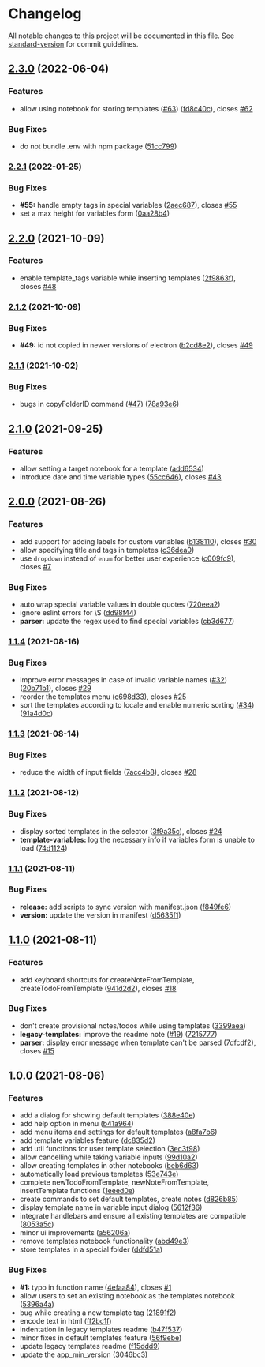 # Changelog

All notable changes to this project will be documented in this file. See [standard-version](https://github.com/conventional-changelog/standard-version) for commit guidelines.

## [2.3.0](https://github.com/joplin/plugin-templates/compare/v2.2.1...v2.3.0) (2022-06-04)


### Features

* allow using notebook for storing templates ([#63](https://github.com/joplin/plugin-templates/issues/63)) ([fd8c40c](https://github.com/joplin/plugin-templates/commit/fd8c40c2a8d8b479e3e238f2b443bc5bedd82abf)), closes [#62](https://github.com/joplin/plugin-templates/issues/62)


### Bug Fixes

* do not bundle .env with npm package ([51cc799](https://github.com/joplin/plugin-templates/commit/51cc799430c09e54fd33072d2bfa7bf71e01f16e))

### [2.2.1](https://github.com/joplin/plugin-templates/compare/v2.2.0...v2.2.1) (2022-01-25)


### Bug Fixes

* **#55:** handle empty tags in special variables ([2aec687](https://github.com/joplin/plugin-templates/commit/2aec687b6348a91f8a1e5f90305c8709fd428bf1)), closes [#55](https://github.com/joplin/plugin-templates/issues/55)
* set a max height for variables form ([0aa28b4](https://github.com/joplin/plugin-templates/commit/0aa28b4674d3907c2dc6c5078c67c87af4243f7b))

## [2.2.0](https://github.com/joplin/plugin-templates/compare/v2.1.2...v2.2.0) (2021-10-09)


### Features

* enable template_tags variable while inserting templates ([2f9863f](https://github.com/joplin/plugin-templates/commit/2f9863f72e540747372111da98f2cf5b828e167e)), closes [#48](https://github.com/joplin/plugin-templates/issues/48)

### [2.1.2](https://github.com/joplin/plugin-templates/compare/v2.1.1...v2.1.2) (2021-10-09)


### Bug Fixes

* **#49:** id not copied in newer versions of electron ([b2cd8e2](https://github.com/joplin/plugin-templates/commit/b2cd8e2ff23c7e5dd087a938efa4d13d160e7838)), closes [#49](https://github.com/joplin/plugin-templates/issues/49)

### [2.1.1](https://github.com/joplin/plugin-templates/compare/v2.1.0...v2.1.1) (2021-10-02)


### Bug Fixes

* bugs in copyFolderID command ([#47](https://github.com/joplin/plugin-templates/issues/47)) ([78a93e6](https://github.com/joplin/plugin-templates/commit/78a93e68c9398763ebbf61a903bd6bea40231669))

## [2.1.0](https://github.com/joplin/plugin-templates/compare/v2.0.0...v2.1.0) (2021-09-25)


### Features

* allow setting a target notebook for a template ([add6534](https://github.com/joplin/plugin-templates/commit/add65341a3fda5220a7fa0a4ce0c4359800dea48))
* introduce date and time variable types ([55cc646](https://github.com/joplin/plugin-templates/commit/55cc646ab0ec369ae029b8b77395d4c3da5483a2)), closes [#43](https://github.com/joplin/plugin-templates/issues/43)

## [2.0.0](https://github.com/joplin/plugin-templates/compare/v1.1.4...v2.0.0) (2021-08-26)


### Features

* add support for adding labels for custom variables ([b138110](https://github.com/joplin/plugin-templates/commit/b1381101c708b34756b0460bacee8e0bda7024ab)), closes [#30](https://github.com/joplin/plugin-templates/issues/30)
* allow specifying title and tags in templates ([c36dea0](https://github.com/joplin/plugin-templates/commit/c36dea071cb1a4b2e20b79f5114a8b9d10e4bbc1))
* use `dropdown` instead of `enum` for better user experience ([c009fc9](https://github.com/joplin/plugin-templates/commit/c009fc955703f757c4e9544eece61553af16a433)), closes [#7](https://github.com/joplin/plugin-templates/issues/7)


### Bug Fixes

* auto wrap special variable values in double quotes ([720eea2](https://github.com/joplin/plugin-templates/commit/720eea2fbcdb58921558e9f496e5c0304414ccf4))
* ignore eslint errors for \S ([dd98f44](https://github.com/joplin/plugin-templates/commit/dd98f44ded164f17d166d1442e7447c15e33b849))
* **parser:** update the regex used to find special variables ([cb3d677](https://github.com/joplin/plugin-templates/commit/cb3d67738fd5cf3a4bf58f1c3a8d75d5dfccb2d0))

### [1.1.4](https://github.com/joplin/plugin-templates/compare/v1.1.3...v1.1.4) (2021-08-16)


### Bug Fixes

* improve error messages in case of invalid variable names ([#32](https://github.com/joplin/plugin-templates/issues/32)) ([20b71b1](https://github.com/joplin/plugin-templates/commit/20b71b190b45a733c6af8d9b0f15f84ede572cb6)), closes [#29](https://github.com/joplin/plugin-templates/issues/29)
* reorder the templates menu ([c698d33](https://github.com/joplin/plugin-templates/commit/c698d33487fbdc5c1ef0d525566c650484fa326c)), closes [#25](https://github.com/joplin/plugin-templates/issues/25)
* sort the templates according to locale and enable numeric sorting ([#34](https://github.com/joplin/plugin-templates/issues/34)) ([91a4d0c](https://github.com/joplin/plugin-templates/commit/91a4d0cad5a27357f442d8f7ced54c541e914729))

### [1.1.3](https://github.com/joplin/plugin-templates/compare/v1.1.2...v1.1.3) (2021-08-14)


### Bug Fixes

* reduce the width of input fields ([7acc4b8](https://github.com/joplin/plugin-templates/commit/7acc4b857b4a707747d1fbd7fd01142615608828)), closes [#28](https://github.com/joplin/plugin-templates/issues/28)

### [1.1.2](https://github.com/joplin/plugin-templates/compare/v1.1.1...v1.1.2) (2021-08-12)


### Bug Fixes

* display sorted templates in the selector ([3f9a35c](https://github.com/joplin/plugin-templates/commit/3f9a35c7ef6eb3420c6aa0012604947b8c08ab09)), closes [#24](https://github.com/joplin/plugin-templates/issues/24)
* **template-variables:** log the necessary info if variables form is unable to load ([74d1124](https://github.com/joplin/plugin-templates/commit/74d1124e0f865f41acefe6657ab2155b4a41c63c))

### [1.1.1](https://github.com/joplin/plugin-templates/compare/v1.1.0...v1.1.1) (2021-08-11)


### Bug Fixes

* **release:** add scripts to sync version with manifest.json ([f849fe6](https://github.com/joplin/plugin-templates/commit/f849fe680a5e785b2d9dadee4939de511cef0574))
* **version:** update the version in manifest ([d5635f1](https://github.com/joplin/plugin-templates/commit/d5635f1c627c8d65800f35883b1e27c7e4b2847a))

## [1.1.0](https://github.com/joplin/plugin-templates/compare/v1.0.0...v1.1.0) (2021-08-11)


### Features

* add keyboard shortcuts for createNoteFromTemplate, createTodoFromTemplate ([941d2d2](https://github.com/joplin/plugin-templates/commit/941d2d239e462597cc20b12ca2374038463320b9)), closes [#18](https://github.com/joplin/plugin-templates/issues/18)


### Bug Fixes

* don't create provisional notes/todos while using templates ([3399aea](https://github.com/joplin/plugin-templates/commit/3399aead0ec33998997c373703d80e29282d579c))
* **legacy-templates:** improve the readme note ([#19](https://github.com/joplin/plugin-templates/issues/19)) ([7215777](https://github.com/joplin/plugin-templates/commit/7215777607f40845716cf8d4c94f3cdd3920c4ca))
* **parser:** display error message when template can't be parsed ([7dfcdf2](https://github.com/joplin/plugin-templates/commit/7dfcdf2d6fc4847f0aad45639361566f882e492c)), closes [#15](https://github.com/joplin/plugin-templates/issues/15)

## 1.0.0 (2021-08-06)


### Features

* add a dialog for showing default templates ([388e40e](https://github.com/joplin/plugin-templates/commit/388e40e40c81efe6e719da3b0e560a473e5e5c2a))
* add help option in menu ([b41a964](https://github.com/joplin/plugin-templates/commit/b41a9640f00b9124d25a2afdfa89bd178c764673))
* add menu items and settings for default templates ([a8fa7b6](https://github.com/joplin/plugin-templates/commit/a8fa7b6e2f266c73bac6f0c417dc4098e1011bb2))
* add template variables feature ([dc835d2](https://github.com/joplin/plugin-templates/commit/dc835d2e76fbb597048b046c0612fc5cee52bad7))
* add util functions for user template selection ([3ec3f98](https://github.com/joplin/plugin-templates/commit/3ec3f983d6a336464fd00e72303587e7288bcbdf))
* allow cancelling while taking variable inputs ([99d10a2](https://github.com/joplin/plugin-templates/commit/99d10a202c5f477b1188696955b0b9344a9e8a29))
* allow creating templates in other notebooks ([beb6d63](https://github.com/joplin/plugin-templates/commit/beb6d639c80c7afb1cbbd3e1f6fef8ef7a78028e))
* automatically load previous templates ([53e743e](https://github.com/joplin/plugin-templates/commit/53e743e5b1825ae2c7c15fad07d1e396d683b6c9))
* complete newTodoFromTemplate, newNoteFromTemplate, insertTemplate functions ([1eeed0e](https://github.com/joplin/plugin-templates/commit/1eeed0e69beba172b85a190499c7e0246bdbc2be))
* create commands to set default templates, create notes ([d826b85](https://github.com/joplin/plugin-templates/commit/d826b858adc75c234316f9c86d394601db1150d6))
* display template name in variable input dialog ([5612f36](https://github.com/joplin/plugin-templates/commit/5612f3650de78ae0986d550bc35b58e39c287f40))
* integrate handlebars and ensure all existing templates are compatible ([8053a5c](https://github.com/joplin/plugin-templates/commit/8053a5cf555f1aabc4de52611e2d813bce44f153))
* minor ui improvements ([a56206a](https://github.com/joplin/plugin-templates/commit/a56206a86bcc00dddc4e64900df34285cbe8e628))
* remove templates notebook functionality ([abd49e3](https://github.com/joplin/plugin-templates/commit/abd49e36631e32b22007e9ecf253a60f27e6d76c))
* store templates in a special folder ([ddfd51a](https://github.com/joplin/plugin-templates/commit/ddfd51a404c0ff6ad0ca9d189a4de960cab46ced))


### Bug Fixes

* **#1:** typo in function name ([4efaa84](https://github.com/joplin/plugin-templates/commit/4efaa84e0d7adc7dbd1a7a7eab2c3ea3fe638246)), closes [#1](https://github.com/joplin/plugin-templates/issues/1)
* allow users to set an existing notebook as the templates notebook ([5396a4a](https://github.com/joplin/plugin-templates/commit/5396a4a4ab6962d46caab5e9fd0ab8193f5bf2ea))
* bug while creating a new template tag ([21891f2](https://github.com/joplin/plugin-templates/commit/21891f2b181d10090b6f2f8e40de5f36c3f9c1bc))
* encode text in html ([ff2bc1f](https://github.com/joplin/plugin-templates/commit/ff2bc1fbfb2e47eb46a0e380802c4d31a97150b9))
* indentation in legacy templates readme ([b47f537](https://github.com/joplin/plugin-templates/commit/b47f5375b0135ecfc6fdfd6695e1734f5960e612))
* minor fixes in default templates feature ([56f9ebe](https://github.com/joplin/plugin-templates/commit/56f9ebe887e29cd77c27648b81e666ac3e4fe27d))
* update legacy templates readme ([f15ddd9](https://github.com/joplin/plugin-templates/commit/f15ddd995539170eaade59277cf94afdeed2f2e1))
* update the app_min_version ([3046bc3](https://github.com/joplin/plugin-templates/commit/3046bc3062801ee2f3e56e972e9cf2725ffb58ea))
